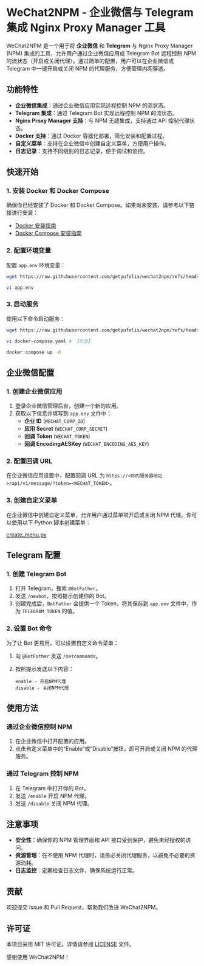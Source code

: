 # WeChat2NPM - 企业微信与 Telegram 集成 Nginx Proxy Manager 工具

WeChat2NPM 是一个用于将 **企业微信** 和 **Telegram** 与 Nginx Proxy Manager (NPM) 集成的工具，允许用户通过企业微信应用或 Telegram Bot 远程控制 NPM 的流状态（开启或关闭代理）。通过简单的配置，用户可以在企业微信或 Telegram 中一键开启或关闭 NPM 的代理服务，方便管理内网穿透。

## 功能特性

- **企业微信集成**：通过企业微信应用实现远程控制 NPM 的流状态。
- **Telegram 集成**：通过 Telegram Bot 实现远程控制 NPM 的流状态。
- **Nginx Proxy Manager 支持**：与 NPM 无缝集成，支持通过 API 控制代理状态。
- **Docker 支持**：通过 Docker 容器化部署，简化安装和配置过程。
- **自定义菜单**：支持在企业微信中创建自定义菜单，方便用户操作。
- **日志记录**：支持不同级别的日志记录，便于调试和监控。

## 快速开始

### 1. 安装 Docker 和 Docker Compose

确保你已经安装了 Docker 和 Docker Compose。如果尚未安装，请参考以下链接进行安装：

- [Docker 安装指南](https://docs.docker.com/get-docker/)
- [Docker Compose 安装指南](https://docs.docker.com/compose/install/)

### 2. 配置环境变量

配置 `app.env` 环境变量：

```bash
wget https://raw.githubusercontent.com/getyufelix/wechat2npm/refs/heads/main/app.env

vi app.env
```

### 3. 启动服务

使用以下命令启动服务：

```bash
wget https://raw.githubusercontent.com/getyufelix/wechat2npm/refs/heads/main/docker-compose.yml

vi docker-compose.yaml # 【可选】

docker compose up -d
```

## 企业微信配置

### 1. 创建企业微信应用

1. 登录企业微信管理后台，创建一个新的应用。
2. 获取以下信息并填写到 `app.env` 文件中：
   - **企业 ID** (`WECHAT_CORP_ID`)
   - **应用 Secret** (`WECHAT_CORP_SECRET`)
   - **回调 Token** (`WECHAT_TOKEN`)
   - **回调 EncodingAESKey** (`WECHAT_ENCODING_AES_KEY`)

### 2. 配置回调 URL

在企业微信应用设置中，配置回调 URL 为 `https://<你的服务器地址>/api/v1/message/?token=<WECHAT_TOKEN>`。

### 3. 创建自定义菜单

在企业微信中创建自定义菜单，允许用户通过菜单项开启或关闭 NPM 代理。你可以使用以下 Python 脚本创建菜单：

[create\_menu.py](https://raw.githubusercontent.com/getyufelix/wechat2npm/refs/heads/main/create_menu.py)

## Telegram 配置

### 1. 创建 Telegram Bot

1. 打开 Telegram，搜索 `@BotFather`。
2. 发送 `/newbot`，按照提示创建你的 Bot。
3. 创建完成后，`BotFather` 会提供一个 Token，将其保存到 `app.env` 文件中，作为 `TELEGRAM_TOKEN` 的值。

### 2. 设置 Bot 命令

为了让 Bot 更易用，可以设置自定义命令菜单：

1. 向 `@BotFather` 发送 `/setcommands`。
2. 按照提示发送以下内容：

   ```
   enable - 开启NPM代理
   disable - 关闭NPM代理
   ```

## 使用方法

### 通过企业微信控制 NPM

1. 在企业微信中打开配置的应用。
2. 点击自定义菜单中的“Enable”或“Disable”按钮，即可开启或关闭 NPM 的代理服务。

### 通过 Telegram 控制 NPM

1. 在 Telegram 中打开你的 Bot。
2. 发送 `/enable` 开启 NPM 代理。
3. 发送 `/disable` 关闭 NPM 代理。

## 注意事项

- **安全性**：确保你的 NPM 管理界面和 API 接口受到保护，避免未经授权的访问。
- **资源管理**：在不使用 NPM 代理时，请务必关闭代理服务，以避免不必要的资源消耗。
- **日志监控**：定期检查日志文件，确保系统运行正常。

## 贡献

欢迎提交 Issue 和 Pull Request，帮助我们改进 WeChat2NPM。

## 许可证

本项目采用 MIT 许可证。详情请参阅 [LICENSE](LICENSE) 文件。

感谢使用 WeChat2NPM！
